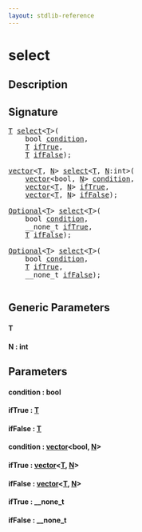 ```yaml
---
layout: stdlib-reference
---
```


# select

## Description





## Signature 

<pre>
<a href=".html#typeparam-T" class="code_type">T</a> <a href=".html">select</a>&lt;<a href=".html#typeparam-T" class="code_type">T</a>&gt;(
    <span class="code_keyword">bool</span> <a href=".html#decl-condition" class="code_param">condition</a>,
    <a href=".html#typeparam-T" class="code_type">T</a> <a href=".html#decl-ifTrue" class="code_param">ifTrue</a>,
    <a href=".html#typeparam-T" class="code_type">T</a> <a href=".html#decl-ifFalse" class="code_param">ifFalse</a>);

<a href="../../types/vector/index.html" class="code_type">vector</a>&lt;<a href=".html#typeparam-T" class="code_type">T</a>, <a href=".html#decl-N" class="code_var">N</a>&gt; <a href=".html">select</a>&lt;<a href=".html#typeparam-T" class="code_type">T</a>, <a href=".html#decl-N" class="code_var">N</a>:<span class="code_keyword">int</span>&gt;(
    <a href="../../types/vector/index.html" class="code_type">vector</a>&lt;<span class="code_keyword">bool</span>, <a href=".html#decl-N" class="code_var">N</a>&gt; <a href=".html#decl-condition" class="code_param">condition</a>,
    <a href="../../types/vector/index.html" class="code_type">vector</a>&lt;<a href=".html#typeparam-T" class="code_type">T</a>, <a href=".html#decl-N" class="code_var">N</a>&gt; <a href=".html#decl-ifTrue" class="code_param">ifTrue</a>,
    <a href="../../types/vector/index.html" class="code_type">vector</a>&lt;<a href=".html#typeparam-T" class="code_type">T</a>, <a href=".html#decl-N" class="code_var">N</a>&gt; <a href=".html#decl-ifFalse" class="code_param">ifFalse</a>);

<a href="../../types/optional-0/index.html" class="code_type">Optional</a>&lt;<a href=".html#typeparam-T" class="code_type">T</a>&gt; <a href=".html">select</a>&lt;<a href=".html#typeparam-T" class="code_type">T</a>&gt;(
    <span class="code_keyword">bool</span> <a href=".html#decl-condition" class="code_param">condition</a>,
    __none_t <a href=".html#decl-ifTrue" class="code_param">ifTrue</a>,
    <a href=".html#typeparam-T" class="code_type">T</a> <a href=".html#decl-ifFalse" class="code_param">ifFalse</a>);

<a href="../../types/optional-0/index.html" class="code_type">Optional</a>&lt;<a href=".html#typeparam-T" class="code_type">T</a>&gt; <a href=".html">select</a>&lt;<a href=".html#typeparam-T" class="code_type">T</a>&gt;(
    <span class="code_keyword">bool</span> <a href=".html#decl-condition" class="code_param">condition</a>,
    <a href=".html#typeparam-T" class="code_type">T</a> <a href=".html#decl-ifTrue" class="code_param">ifTrue</a>,
    __none_t <a href=".html#decl-ifFalse" class="code_param">ifFalse</a>);

</pre>

## Generic Parameters

####  <a id="typeparam-T"></a>T
####  <a id="decl-N"></a>N  : int

## Parameters

####  <a id="decl-condition"></a>condition  : bool
####  <a id="decl-ifTrue"></a>ifTrue  : [T](.html#typeparam-T)
####  <a id="decl-ifFalse"></a>ifFalse  : [T](.html#typeparam-T)
####  <a id="decl-condition"></a>condition  : [vector](../../types/vector/index.html)\<bool, [N](../../types/vector/index.html#decl-N)\>
####  <a id="decl-ifTrue"></a>ifTrue  : [vector](../../types/vector/index.html)\<[T](../../types/vector/index.html#typeparam-T), [N](../../types/vector/index.html#decl-N)\>
####  <a id="decl-ifFalse"></a>ifFalse  : [vector](../../types/vector/index.html)\<[T](../../types/vector/index.html#typeparam-T), [N](../../types/vector/index.html#decl-N)\>
####  <a id="decl-ifTrue"></a>ifTrue  : \_\_none\_t
####  <a id="decl-ifFalse"></a>ifFalse  : \_\_none\_t

